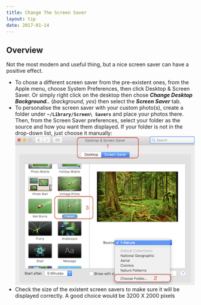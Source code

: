 ```yaml
---
title: Change The Screen Saver
layout: tip
date: 2017-01-14
---
```


## Overview

Not the most modern and useful thing, but a nice screen saver can have a positive effect. 

* To chose a different screen saver from the pre-existent ones, from the Apple menu, choose System Preferences, then click Desktop & Screen Saver. Or simply right click on the desktop then chose __*Change Desktop Background..*__ (*background, yes*) then select the *__Screen Saver__* tab.
* To personalise the screen saver with your custom photo(s), create a folder under **```~/Library/Screen\ Savers```** and place your photos there. Then, from the Screen Saver preferences, select your folder as the source and how you want them displayed. If your folder is not in the drop-down list, just choose it manually:
![screen-saver](/assets/images/tips/screen-saver.png)
* Check the size of the existent screen savers to make sure it will be displayed correctly. A good choice would be 3200 X 2000 pixels
